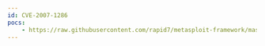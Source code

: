 ```yaml
---
id: CVE-2007-1286
pocs:
    - https://raw.githubusercontent.com/rapid7/metasploit-framework/master/modules/exploits/multi/php/php_unserialize_zval_cookie.rb
---
```

